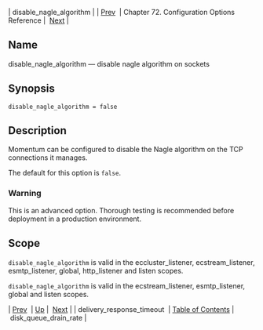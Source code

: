 | disable_nagle_algorithm |
| [Prev](conf.ref.delivery_response_timeout)  | Chapter 72. Configuration Options Reference |  [Next](conf.ref.disk_queue_drain_rate) |

<a name="conf.ref.disable_nagle_algorithm"></a>
## Name

disable_nagle_algorithm — disable nagle algorithm on sockets

## Synopsis

`disable_nagle_algorithm = false`

<a name="idp24341840"></a>
## Description

Momentum can be configured to disable the Nagle algorithm on the TCP connections it manages.

The default for this option is `false`.

### Warning

This is an advanced option. Thorough testing is recommended before deployment in a production environment.

<a name="idp24345648"></a>
## Scope

`disable_nagle_algorithm` is valid in the eccluster_listener, ecstream_listener, esmtp_listener, global, http_listener and listen scopes.

`disable_nagle_algorithm` is valid in the ecstream_listener, esmtp_listener, global and listen scopes.

| [Prev](conf.ref.delivery_response_timeout)  | [Up](config.options.ref) |  [Next](conf.ref.disk_queue_drain_rate) |
| delivery_response_timeout  | [Table of Contents](index) |  disk_queue_drain_rate |

